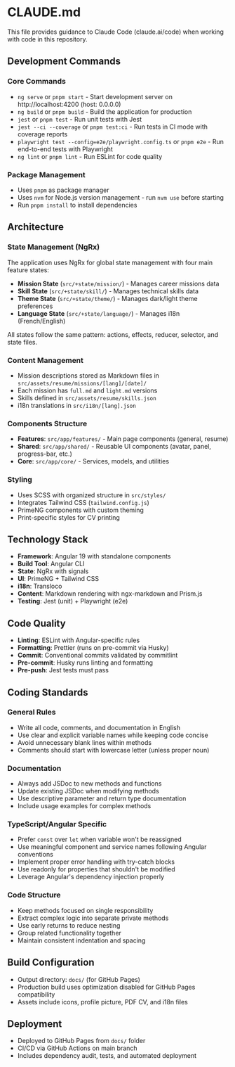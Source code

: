 # CLAUDE.md

This file provides guidance to Claude Code (claude.ai/code) when working with code in this repository.

## Development Commands

### Core Commands
- `ng serve` or `pnpm start` - Start development server on http://localhost:4200 (host: 0.0.0.0)
- `ng build` or `pnpm build` - Build the application for production
- `jest` or `pnpm test` - Run unit tests with Jest
- `jest --ci --coverage` or `pnpm test:ci` - Run tests in CI mode with coverage reports
- `playwright test --config=e2e/playwright.config.ts` or `pnpm e2e` - Run end-to-end tests with Playwright
- `ng lint` or `pnpm lint` - Run ESLint for code quality

### Package Management
- Uses `pnpm` as package manager
- Uses `nvm` for Node.js version management - run `nvm use` before starting
- Run `pnpm install` to install dependencies

## Architecture

### State Management (NgRx)
The application uses NgRx for global state management with four main feature states:
- **Mission State** (`src/+state/mission/`) - Manages career missions data
- **Skill State** (`src/+state/skill/`) - Manages technical skills data  
- **Theme State** (`src/+state/theme/`) - Manages dark/light theme preferences
- **Language State** (`src/+state/language/`) - Manages i18n (French/English)

All states follow the same pattern: actions, effects, reducer, selector, and state files.

### Content Management
- Mission descriptions stored as Markdown files in `src/assets/resume/missions/[lang]/[date]/`
- Each mission has `full.md` and `light.md` versions
- Skills defined in `src/assets/resume/skills.json`
- i18n translations in `src/i18n/[lang].json`

### Components Structure
- **Features**: `src/app/features/` - Main page components (general, resume)
- **Shared**: `src/app/shared/` - Reusable UI components (avatar, panel, progress-bar, etc.)
- **Core**: `src/app/core/` - Services, models, and utilities

### Styling
- Uses SCSS with organized structure in `src/styles/`
- Integrates Tailwind CSS (`tailwind.config.js`)
- PrimeNG components with custom theming
- Print-specific styles for CV printing

## Technology Stack
- **Framework**: Angular 19 with standalone components
- **Build Tool**: Angular CLI
- **State**: NgRx with signals
- **UI**: PrimeNG + Tailwind CSS
- **i18n**: Transloco
- **Content**: Markdown rendering with ngx-markdown and Prism.js
- **Testing**: Jest (unit) + Playwright (e2e)

## Code Quality
- **Linting**: ESLint with Angular-specific rules
- **Formatting**: Prettier (runs on pre-commit via Husky)
- **Commit**: Conventional commits validated by commitlint
- **Pre-commit**: Husky runs linting and formatting
- **Pre-push**: Jest tests must pass

## Coding Standards

### General Rules
- Write all code, comments, and documentation in English
- Use clear and explicit variable names while keeping code concise
- Avoid unnecessary blank lines within methods
- Comments should start with lowercase letter (unless proper noun)

### Documentation
- Always add JSDoc to new methods and functions
- Update existing JSDoc when modifying methods
- Use descriptive parameter and return type documentation
- Include usage examples for complex methods

### TypeScript/Angular Specific
- Prefer `const` over `let` when variable won't be reassigned
- Use meaningful component and service names following Angular conventions
- Implement proper error handling with try-catch blocks
- Use readonly for properties that shouldn't be modified
- Leverage Angular's dependency injection properly

### Code Structure
- Keep methods focused on single responsibility
- Extract complex logic into separate private methods
- Use early returns to reduce nesting
- Group related functionality together
- Maintain consistent indentation and spacing

## Build Configuration
- Output directory: `docs/` (for GitHub Pages)
- Production build uses optimization disabled for GitHub Pages compatibility
- Assets include icons, profile picture, PDF CV, and i18n files

## Deployment
- Deployed to GitHub Pages from `docs/` folder
- CI/CD via GitHub Actions on main branch
- Includes dependency audit, tests, and automated deployment